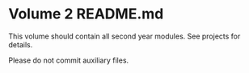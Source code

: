 Volume 2 README.md
==================================================
This volume should contain all second year modules.
See projects for details.

Please do not commit auxiliary files.

